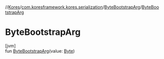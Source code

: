 //[Kores](../../../index.md)/[com.koresframework.kores.serialization](../index.md)/[ByteBootstrapArg](index.md)/[ByteBootstrapArg](-byte-bootstrap-arg.md)

# ByteBootstrapArg

[jvm]\
fun [ByteBootstrapArg](-byte-bootstrap-arg.md)(value: [Byte](https://kotlinlang.org/api/latest/jvm/stdlib/kotlin/-byte/index.html))
